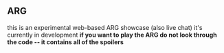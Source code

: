 ## ARG
this is an experimental web-based ARG showcase (also live chat)
it's currently in development
**if you want to play the ARG do not look through the code -- it contains all of the spoilers**
